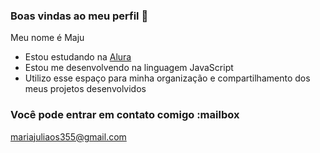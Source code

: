 ### Boas vindas ao meu perfil 🖤

Meu nome é Maju

- Estou estudando na [Alura](https://www.alura.com.br)
- Estou me desenvolvendo na linguagem JavaScript
- Utilizo esse espaço para minha organização e compartilhamento dos meus projetos desenvolvidos

### Você pode entrar em contato comigo :mailbox

mariajuliaos355@gmail.com
